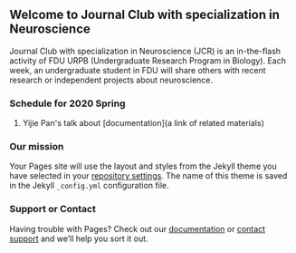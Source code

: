 ## Welcome to Journal Club with specialization in Neuroscience

Journal Club with specialization in Neuroscience (JCR) is an in-the-flash activity of FDU URPB (Undergraduate Research Program in Biology). Each week, an undergraduate student in FDU will share others with recent research or independent projects about neuroscience.

### Schedule for 2020 Spring

1. Yijie Pan's talk about [documentation](a link of related materials)


### Our mission

Your Pages site will use the layout and styles from the Jekyll theme you have selected in your [repository settings](https://github.com/LingweiZhang/JCN/settings). The name of this theme is saved in the Jekyll `_config.yml` configuration file.

### Support or Contact

Having trouble with Pages? Check out our [documentation](https://help.github.com/categories/github-pages-basics/) or [contact support](https://github.com/contact) and we’ll help you sort it out.
